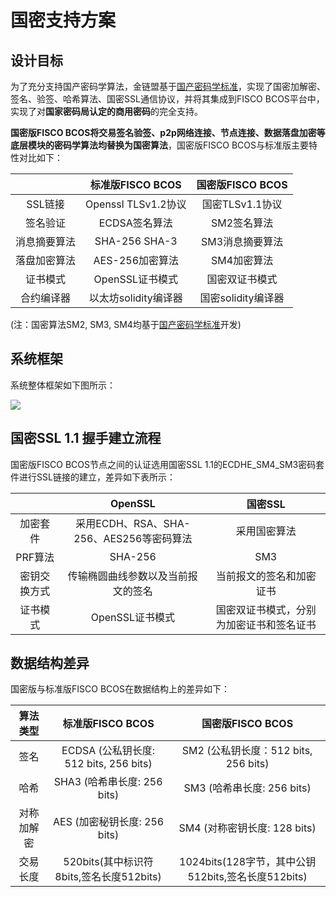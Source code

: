 # 国密支持方案

## 设计目标

  为了充分支持国产密码学算法，金链盟基于[国产密码学标准](http://www.gmbz.org.cn/main/bzlb.html)，实现了国密加解密、签名、验签、哈希算法、国密SSL通信协议，并将其集成到FISCO BCOS平台中，实现了对**国家密码局认定的商用密码**的完全支持。

**国密版FISCO BCOS将交易签名验签、p2p网络连接、节点连接、数据落盘加密等底层模块的密码学算法均替换为国密算法**，国密版FISCO BCOS与标准版主要特性对比如下：

 | | 标准版FISCO BCOS | 国密版FISCO BCOS |
 | :-: | :-: | :-: |
 | SSL链接 | Openssl TLSv1.2协议 | 国密TLSv1.1协议|
 | 签名验证 | ECDSA签名算法 | SM2签名算法 |
 | 消息摘要算法 | SHA-256 SHA-3 | SM3消息摘要算法 |
 | 落盘加密算法 | AES-256加密算法 | SM4加密算法 |
 | 证书模式 | OpenSSL证书模式 | 国密双证书模式 |
 | 合约编译器 | 以太坊solidity编译器 | 国密solidity编译器 |

(注：国密算法SM2, SM3, SM4均基于[国产密码学标准](http://www.gmbz.org.cn/main/bzlb.html)开发)

## 系统框架

系统整体框架如下图所示：

![](../../../images/guomi/guomishakehand.png)

## 国密SSL 1.1 握手建立流程

国密版FISCO BCOS节点之间的认证选用国密SSL 1.1的ECDHE_SM4_SM3密码套件进行SSL链接的建立，差异如下表所示：

 | | OpenSSL | 国密SSL |
 | :-: | :-: | :-: |
 | 加密套件 | 采用ECDH、RSA、SHA-256、AES256等密码算法 | 采用国密算法 |
 | PRF算法 | SHA-256 | SM3 |
 | 密钥交换方式 | 传输椭圆曲线参数以及当前报文的签名 | 当前报文的签名和加密证书 |
 | 证书模式 | OpenSSL证书模式 | 国密双证书模式，分别为加密证书和签名证书 |


## 数据结构差异

国密版与标准版FISCO BCOS在数据结构上的差异如下：

 | 算法类型 | 标准版FISCO BCOS | 国密版FISCO BCOS |
 | :-: | :-: | :-: |
 | 签名 | ECDSA (公私钥长度: 512 bits, 256 bits)| SM2 (公私钥长度：512 bits, 256 bits) |
 | 哈希 | SHA3 (哈希串长度: 256 bits) | SM3 (哈希串长度: 256 bits) |
 | 对称加解密 | AES (加密秘钥长度: 256 bits) | SM4 (对称密钥长度: 128 bits) |
 | 交易长度 | 520bits(其中标识符8bits,签名长度512bits) | 1024bits(128字节，其中公钥512bits,签名长度512bits) |